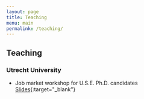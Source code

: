 ```yaml
---
layout: page
title: Teaching
menu: main
permalink: /teaching/
---
```



## Teaching

### Utrecht University

- Job market workshop for U.S.E. Ph.D. candidates [Slides](https:\\jacopoto.github.io\assets\use_jm_wrksop.html){:target="_blank"}

